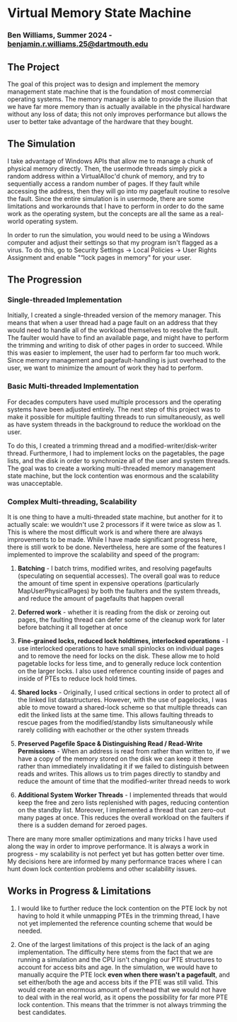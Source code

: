 # Virtual Memory State Machine
### Ben Williams, Summer 2024 - benjamin.r.williams.25@dartmouth.edu

## The Project

The goal of this project was to design and implement the memory management state machine that is the foundation of most commercial operating systems. The memory manager is able to provide the illusion that we have far more memory than is actually available in the physical hardware without any loss of data; this not only improves performance but allows the user to better take advantage of the hardware that they bought.


## The Simulation

I take advantage of Windows APIs that allow me to manage a chunk of physical memory directly. Then, the usermode threads simply pick a random address within a VirtualAlloc'd chunk of memory, and try to sequentially access a random number of pages. If they fault while accessing the address, then they will go into my pagefault routine to resolve the fault. Since the entire simulation is in usermode, there are some limitations and workarounds that I have to perform in order to do the same work as the operating system, but the concepts are all the same as a real-world operating system.

In order to run the simulation, you would need to be using a Windows computer and adjust their settings so that my program isn't flagged as a virus. To do this, go to Security Settings -> Local Policies -> User Rights Assignment and enable "“lock pages in memory" for your user. 

## The Progression

### Single-threaded Implementation

Initially, I created a single-threaded version of the memory manager. This means that when a user thread had a page fault on an address that they would need to handle all of the workload themselves to resolve the fault. The faulter would have to find an available page, and might have to perform the trimming and writing to disk of other pages in order to succeed. While this was easier to implement, the user had to perform far too much work. Since memory management and pagefault-handling is just overhead to the user, we want to minimize the amount of work they had to perform.


### Basic Multi-threaded Implementation

For decades computers have used multiple processors and the operating systems have been adjusted entirely. The next step of this project was to make it possible for multiple faulting threads to run simultaneously, as well as have system threads in the background to reduce the workload on the user. 

To do this, I created a trimming thread and a modified-writer/disk-writer thread. Furthermore, I had to implement locks on the pagetables, the page lists, and the disk in order to synchronize all of the user and system threads. The goal was to create a working multi-threaded memory management state machine, but the lock contention was enormous and the scalability was unacceptable.


### Complex Multi-threading, Scalability


It is one thing to have a multi-threaded state machine, but another for it to actually scale: we wouldn't use 2 processors if it were twice as slow as 1. This is where the most difficult work is and where there are always improvements to be made. While I have made significant progress here, there is still work to be done. Nevertheless, here are some of the features I implemented to improve the scalability and speed of the program:

1. **Batching** - I batch trims, modified writes, and resolving pagefaults (speculating on sequential accesses). The overall goal was to reduce the amount of time spent in expensive operations (particularly MapUserPhysicalPages) by both the faulters and the system threads, and reduce the amount of pagefaults that happen overall

2. **Deferred work** - whether it is reading from the disk or zeroing out pages, the faulting thread can defer some of the cleanup work for later before batching it all together at once

3. **Fine-grained locks, reduced lock holdtimes, interlocked operations** - I use interlocked operations to have small spinlocks on individual pages and to remove the need for locks on the disk. These allow me to hold pagetable locks for less time, and to generally reduce lock contention on the larger locks. I also used reference counting inside of pages and inside of PTEs to reduce lock hold times.

4. **Shared locks** - Originally, I used critical sections in order to protect all of the linked list datastructures. However, with the use of pagelocks, I was able to move toward a shared-lock scheme so that multiple threads can edit the linked lists at the same time. This allows faulting threads to rescue pages from the modified/standby lists simultaneously while rarely colliding with eachother or the other system threads

5. **Preserved Pagefile Space & Distinguishing Read / Read-Write Permissions** - When an address is read from rather than written to, if we have a copy of the memory stored on the disk we can keep it there rather than immediately invalidating it if we failed to distinguish between reads and writes. This allows us to trim pages directly to standby and reduce the amount of time that the modified-writer thread needs to work

6. **Additional System Worker Threads** - I implemented threads that would keep the free and zero lists replenished with pages, reducing contention on the standby list. Moreover, I implemented a thread that can zero-out many pages at once. This reduces the overall workload on the faulters if there is a sudden demand for zeroed pages.


There are many more smaller optimizations and many tricks I have used along the way in order to improve performance. It is always a work in progress - my scalability is not perfect yet but has gotten better over time. My decisions here are informed by many performance traces where I can hunt down lock contention problems and other scalability issues.


## Works in Progress & Limitations

1. I would like to further reduce the lock contention on the PTE lock by not having to hold it while unmapping PTEs in the trimming thread, I have not yet implemented the reference counting scheme that would be needed.

2. One of the largest limitations of this project is the lack of an aging implementation. The difficulty here stems from the fact that we are running a simulation and the CPU isn't changing our PTE structures to account for access bits and age. In the simulation, we would have to manually acquire the PTE lock **even when there wasn't a pagefault**, and set either/both the age and access bits if the PTE was still valid. This would create an enormous amount of overhead that we would not have to deal with in the real world, as it opens the possibility for far more PTE lock contention. This means that the trimmer is not always trimming the best candidates.




